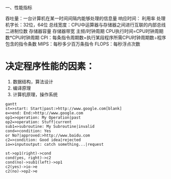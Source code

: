 一、性能指标

吞吐量：一台计算机在某一时间间隔内能够处理的信息量
响应时间：
利用率
处理机字长：32位，64位
总线宽度：CPU中运算器与存储器之间进行互联的内部总线二进制位数
存储器容量
存储器带宽
主频/时钟周期
CPU执行时间=CPU时钟周期数*CPU时钟周期
CPI：每条指令周期数=执行某段程序所需CPU时钟周期数÷程序包含的指令条数
MIPS：每秒多少百万条指令
FLOPS：每秒浮点次数

# 决定程序性能的因素：
1. 数据结构，算法设计
2. 编译原理
3. 计算机原理，操作系统

```
gantt 
st=>start: Start|past:>http://www.google.com[blank]
e=>end: End:>http://www.google.com
op1=>operation: My Operation|past
op2=>operation: Stuff|current
sub1=>subroutine: My Subroutine|invalid
cond=>condition: Yes
or No?|approved:>http://www.baidu.com
c2=>condition: Good idea|rejected
io=>inputoutput: catch something...|request

st->op1(right)->cond
cond(yes, right)->c2
cond(no)->sub1(left)->op1
c2(yes)->io->e
c2(no)->op2->e
```

